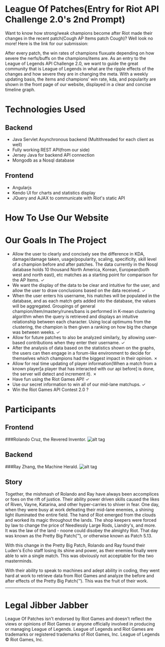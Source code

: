 # League Of Patches(Entry for Riot API Challenge 2.0's 2nd Prompt)
Want to know how strong/weak champions become after Riot made their changes in the recent patch(Cough AP Items patch Cough)? Well look no more! Here is the link for our submission: <LINK HERE>

After every patch, the win rates of champions fluxuate depending on how severe the nerfs/buffs on the champions/items are. As an entry to the League of Legends API Challenge 2.0, we want to guide the great community that is League of Legends in what are the ripple effects of the changes and how severe they are in changing the meta. With a weekly updating basis, the items and champions' win rate, kda, and popularity are shown in the front page of our website, displayed in a clear and concise timeline graph.

# Technologies Used
## Backend
  - Java Servlet Asynchronous backend (Multithreaded for each client as well)
  - Fully working REST API(from our side)
  - Jersey Java for backend API connection
  - Mongodb as a Nosql database

## Frontend
  - Angularjs
  - Kendo UI for charts and statistics display
  - JQuery and AJAX to communicate with Riot's static API
  
# How To Use Our Website

# Our Goals In The Project
  - Allow the user to clearly and concisely see the difference in KDA, damage/damage taken, usage/popularity, scaling, specificity, skill level of a champion before and after patches. The data currently in the Nosql database holds 10 thousand North America, Korean, European(both west and north east), etc matches as a starting point for comparison for the AP Items. ✓
  - We want the display of the data to be clear and intuitive for the user, and allow the user to draw conclusions based on the data received. ✓
  - When the user enters his username, his matches will be populated in the database, and as each match gets added into the database, the values will be aggregated. Groupings of general champion/item/mastery/runes/bans is performed in K-mean clustering algorithm when the query is retrieved and displays an intuitive relationship between each character. Using local optimums from the clustering, the champion is then given a ranking on how big the change was between weeks. ✓
  - Allow for future patches to also be analyzed similarly, by allowing user-based contributions when they enter their username. ✓
  - After the analysis of data based on the statistics shown on the graphs, the users can then engage in a forum-like environment to decide for themselves which champions had the biggest impact in their opinion. ✗
  - Allow for real time updating of player information(When a match from a known player[a player that has interacted with our api before] is done, the server will detect and increment it). ✗
  - Have fun using the Riot Games API! ✓
  - Use our secret information to win all of our mid-lane matchups. ✓
  - Win the Riot Games API Contest 2.0 ?

# Participants
## Frontend
###Rolando Cruz, the Revered Inventor.
![alt tag](http://i.ytimg.com/vi/vcf4Yk5C_uE/maxresdefault.jpg)
## Backend
###Ray Zhang, the Machine Herald.
![alt tag](http://i.ytimg.com/vi/Lwe_0plVzGI/maxresdefault.jpg)
## Story
Together, the mishmash of Rolando and Ray have always been accomplices or foes on the rift of justice. Their ability power driven skills caused the likes of Riven, Vayne, Katarina, and other hyper-carries to shiver in fear. One day, when they were busy at work defeating their mid-lane enemies, a shining light illuminated the entire field. The hand of Riot emerged from the clouds and worked its magic throughout the lands. The shop keepers were forced by law to change the price of Needlessly Large Rods, Liandry's, and more. It was the law of the land - noone could disobey the almighty Riot. That day was known as the Pretty Big Patch(™), or otherwise known as Patch 5.13. 

With this change in the Pretty Big Patch, Rolando and Ray found their Luden's Echo staff losing its shine and power, as their enemies finally were able to win a single match. This was obviously not acceptable for the two masterminds.

With their ability to speak to machines and adept ability in coding, they went hard at work to retrieve data from Riot Games and analyze the before and after effects of the Pretty Big Patch(™). This was the fruit of their work.

---

# Legal Jibber Jabber
League Of Patches isn't endorsed by Riot Games and doesn't reflect the views or opinions of Riot Games or anyone officially involved in producing or managing League of Legends. League of Legends and Riot Games are trademarks or registered trademarks of Riot Games, Inc. League of Legends © Riot Games, Inc.
